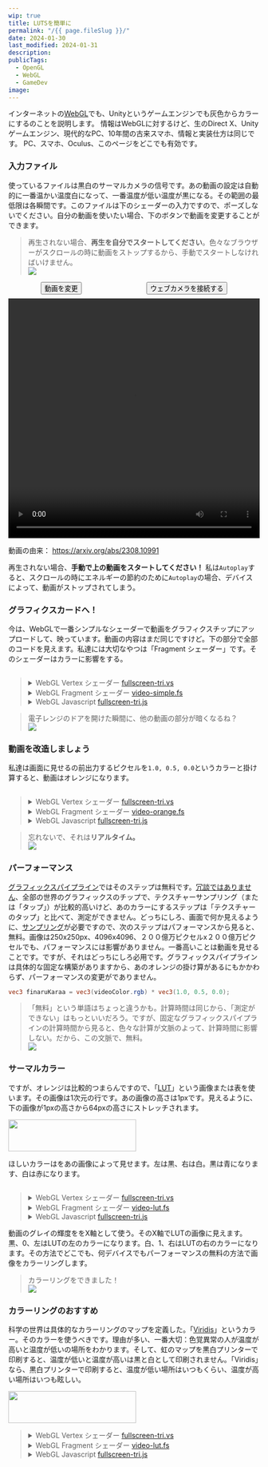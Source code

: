 ```yaml
---
wip: true
title: LUTSを簡単に
permalink: "/{{ page.fileSlug }}/"
date: 2024-01-30
last_modified: 2024-01-31
description:
publicTags:
  - OpenGL
  - WebGL
  - GameDev
image:
---
```

インターネットの[WebGL](https://ja.wikipedia.org/wiki/WebGL)でも、Unityというゲームエンジンでも灰色からカラーにするのことを説明します。
情報はWebGLに対するけど、生のDirect X、Unityゲームエンジン、現代的なPC、10年間の古来スマホ、情報と実装仕方は同じです。
PC、スマホ、Oculus、このページをどこでも有効です。

### 入力ファイル
使っているファイルは黒白のサーマルカメラの信号です。あの動画の設定は自動的に一番温かい温度白になって、一番温度が低い温度が黒になる。その範囲の最低限は各瞬間です。このファイルは下のシェーダーの入力ですので、ポーズしないでください。自分の動画を使いたい場合、下のボタンで動画を変更することができます。

<blockquote class="reaction"><div class="reaction_text">再生されない場合、<b>再生を自分でスタートしてください</b>。色々なブラウザーがスクロールの時に動画をストップするから、手動でスタートしなければいけません。</div><img class="kiwi" src="/assets/kiwis/teach.svg"></blockquote>

<input type="file" id="fileInput" accept="video/*" style="display: none;" onchange="changeVideo(this)">

<div style="width: 100%; display: flex; justify-content: space-around; padding-bottom: 8px"><button onclick="document.getElementById('fileInput').click();">動画を変更</button><button onclick="startWebcam();">ウェブカメラを接続する</button></div>

<div style="width: 100%; display: flex; justify-content: center"><video width="680" height="480" style="width: unset; max-width: 100%" controls loop id="videoPlayer"><source src="bwvid.mp4" type="video/mp4"></video></div>

動画の由来： https://arxiv.org/abs/2308.10991

再生されない場合、**手動で上の動画をスタートしてください！** 私は`Autoplay`すると、スクロールの時にエネルギーの節約のために`Autoplay`の場合、デバイスによって、動画がストップされてしまう。

<script>
	const videoPlayer = document.getElementById('videoPlayer');
	videoPlayer.setAttribute("playsinline", true);
	videoPlayer.setAttribute("muted", true);
	videoPlayer.setAttribute("loop", true);

    function changeVideo(input) {
        var file = input.files[0];
        var url = URL.createObjectURL(file);
        var videoPlayer = document.getElementById('videoPlayer');
        videoPlayer.src = url;
        videoPlayer.play();
    }

	function startWebcam() {
        var videoPlayer = document.getElementById('videoPlayer');
		videoPlayer.setAttribute("autoplay", true);
        if (navigator.mediaDevices.getUserMedia) {
            navigator.mediaDevices.getUserMedia({ audio: false, video: true })
                .then(function(stream) {
                    videoPlayer.srcObject = stream;
                    videoPlayer.play();
					videoPlayer.onloadedmetadata = function(e) {
            			videoPlayer.play()
        			}
                })
                .catch(function(error) {
                    alert(error);
                });
        } else {
            alert('Your browser does not support accessing the webcam.');
        }
    }
</script>

### グラフィクスカードへ！
今は、WebGLで一番シンプルなシェーダーで動画をグラフィクスチップにアップロードして、映っています。動画の内容はまだ同じですけど。下の部分で全部のコードを見えます。私達には大切なやつは「Fragment シェーダー」です。そのシェーダーはカラーに影響をする。

<script src="fullscreen-tri.js"></script>
<script  id="vertex_2" type="x-shader/x-vertex">{% rawFile "posts/WebGL-LUTS-made-simple/fullscreen-tri.vs" %}</script>
<script  id="fragment_2" type="x-shader/x-fragment">{% rawFile "posts/WebGL-LUTS-made-simple/video-simple.fs" %}</script>

<div style="width: 100%; display: flex; justify-content: center"><canvas width="680" height="480" style="width: unset; max-width: 100%" id="canvas_2"></canvas></div>

<script>setupTri("canvas_2", "vertex_2", "fragment_2", null);</script>
<blockquote>
<details><summary>WebGL Vertex シェーダー <a href="fullscreen-tri.vs">fullscreen-tri.vs</a></summary>

```glsl
{% rawFile "posts/WebGL-LUTS-made-simple/fullscreen-tri.vs" %}
```

</details>
<details>	
<summary>WebGL Fragment シェーダー <a href="video-simple.fs">video-simple.fs</a></summary>

```glsl
{% rawFile "posts/WebGL-LUTS-made-simple/video-simple.fs" %}
```

</details>
<details>	
<summary>WebGL Javascript <a href="fullscreen-tri.js">fullscreen-tri.js</a></summary>

```javascript
{% rawFile "posts/WebGL-LUTS-made-simple/fullscreen-tri.js" %}
```

</details>
</blockquote>

<blockquote class="reaction"><div class="reaction_text">電子レンジのドアを開けた瞬間に、他の動画の部分が暗くなるね？</div><img class="kiwi" src="/assets/kiwis/detective.svg"></blockquote>

### 動画を改造しましょう
私達は画面に見せるの前出力するピクセルを`1.0, 0.5, 0.0`というカラーと掛け算すると、動画はオレンジになります。

<script src="fullscreen-tri.js"></script>
<script  id="vertex_3" type="x-shader/x-vertex">{% rawFile "posts/WebGL-LUTS-made-simple/fullscreen-tri.vs" %}</script>
<script  id="fragment_3" type="x-shader/x-fragment">{% rawFile "posts/WebGL-LUTS-made-simple/video-orange.fs" %}</script>

<div style="width: 100%; display: flex; justify-content: center"><canvas width="680" height="480" style="width: unset; max-width: 100%" id="canvas_3"></canvas></div>

<script>setupTri("canvas_3", "vertex_3", "fragment_3", null);</script>
<blockquote>
<details><summary>WebGL Vertex シェーダー <a href="fullscreen-tri.vs">fullscreen-tri.vs</a></summary>

```glsl
{% rawFile "posts/WebGL-LUTS-made-simple/fullscreen-tri.vs" %}
```

</details>
<details>	
<summary>WebGL Fragment シェーダー <a href="video-orange.fs">video-orange.fs</a></summary>

```glsl
{% rawFile "posts/WebGL-LUTS-made-simple/video-orange.fs" %}
```

</details>
<details>	
<summary>WebGL Javascript <a href="fullscreen-tri.js">fullscreen-tri.js</a></summary>

```javascript
{% rawFile "posts/WebGL-LUTS-made-simple/fullscreen-tri.js" %}
```

</details>
</blockquote>

<blockquote class="reaction"><div class="reaction_text">忘れないで、それは<b>リアルタイム。</b></div><img class="kiwi" src="/assets/kiwis/happy.svg"></blockquote>

### パーフォーマンス
[グラフィックスパイプライン](https://ja.wikipedia.org/wiki/%E3%82%B0%E3%83%A9%E3%83%95%E3%82%A3%E3%83%83%E3%82%AF%E3%82%B9%E3%83%91%E3%82%A4%E3%83%97%E3%83%A9%E3%82%A4%E3%83%B3)ではそのステップは無料です。[冗談ではありません](https://www.youtube.com/watch?v=NFMmSOWPj_k&t=60s)、全部の世界のグラフィックスのチップで、テクスチャーサンプリング（または「タップ」）が比較的高いけど、あのカラーにするステップは「テクスチャーのタップ」と比べて、測定ができません。どっちにしろ、画面で何か見えるように、[サンプリング](https://docs.unity3d.com/ja/2018.4/Manual/SL-SamplerStates.html)が必要ですので、次のステップはパフォーマンスから見ると、無料。画像は250x250px、4096x4096、２００億万ピクセルx２００億万ピクセルでも、パフォーマンスには影響がありません。一番高いことは動画を見せることです。ですが、それはどっちにしろ必用です。グラフィックスパイプラインは具体的な固定な構築がありますから、あのオレンジの掛け算があるにもかかわらず、パーフォーマンスの変更がでありません。

```glsl
vec3 finaruKaraa = vec3(videoColor.rgb) * vec3(1.0, 0.5, 0.0);
```

<blockquote class="reaction"><div class="reaction_text">「無料」という単語はちょっと違うかも。計算時間は同じから、「測定ができない」はもっといいだろう。ですが、固定なグラフィックスパイプラインの計算時間から見ると、色々な計算が文脈のよって、計算時間に影響しない。だから、この文脈で、無料。</div><img class="kiwi" src="/assets/kiwis/think.svg"></blockquote>

<!-- 
#### Valve Software's genius in optimizing
<audio controls><source src="Tristan-Reidford.mp3" type="audio/mpeg"></audio>
> **Tristan Reidford:** Usually each model in the game has its own unique texture maps painted specifically for that model, which give the object its surface colors and detail. To have a convincing variety of cars using this method would have required as many textures as varieties of car, plus multiple duplicates of the textures in different colors, which would have been far out of our allotted texture memory budget. So we had to find a more efficient way to bring about that same result. For example, the texture on this car is shared with 3 different car models distributed throughout the environment. In addition to this one color texture, there is also a 'mask' texture that allows each instance of the car's painted surfaces to be tinted a different color, without having to author a separate texture. So for the cost of two textures you can get four different car models in an unlimited variety of colors.
 -->
### サーマルカラー
ですが、オレンジは比較的つまらんですので、「[LUT](https://ja.wikipedia.org/wiki/%E3%83%AB%E3%83%83%E3%82%AF%E3%82%A2%E3%83%83%E3%83%97%E3%83%86%E3%83%BC%E3%83%96%E3%83%AB)」という画像または表を使います。その画像は1次元の行です。あの画像の高さは1pxです。見えるように、下の画像が1pxの高さから64pxの高さにストレッチされます。

<img src="infernoLut.png" id="lut" style="width: 256px; height: 64px;">

ほしいカラーはをあの画像によって見せます。左は黒、右は白。黒は青になります、白は赤になります。

<script src="fullscreen-tri.js"></script>
<script  id="vertex_4" type="x-shader/x-vertex">{% rawFile "posts/WebGL-LUTS-made-simple/fullscreen-tri.vs" %}</script>
<script  id="fragment_4" type="x-shader/x-fragment">{% rawFile "posts/WebGL-LUTS-made-simple/video-lut.fs" %}</script>

<div style="width: 100%; display: flex; justify-content: center"><canvas width="680" height="480" style="width: unset; max-width: 100%" id="canvas_4"></canvas></div>

<script>setupTri("canvas_4", "vertex_4", "fragment_4", "lut");</script>
<blockquote>
<details><summary>WebGL Vertex シェーダー <a href="fullscreen-tri.vs">fullscreen-tri.vs</a></summary>

```glsl
{% rawFile "posts/WebGL-LUTS-made-simple/fullscreen-tri.vs" %}
```

</details>
<details>	
<summary>WebGL Fragment シェーダー <a href="video-lut.fs">video-lut.fs</a></summary>

```glsl
{% rawFile "posts/WebGL-LUTS-made-simple/video-lut.fs" %}
```

</details>
<details>	
<summary>WebGL Javascript <a href="fullscreen-tri.js">fullscreen-tri.js</a></summary>

```javascript
{% rawFile "posts/WebGL-LUTS-made-simple/fullscreen-tri.js" %}
```

</details>
</blockquote>

動画のグレイの輝度ををX軸として使う。そのX軸でLUTの画像に見えます。黒、0、左はLUTの左のカラーになります。白、1、右はLUTの右のカラーになります。その方法でどこでも、何デバイスでもパーフォーマンスの無料の方法で画像をカラーリングします。

<blockquote class="reaction"><div class="reaction_text">カラーリングをできました！</div><img class="kiwi" src="/assets/kiwis/party.svg"></blockquote>

### カラーリングのおすすめ
科学の世界は具体的なカラーリングのマップを定義した。「[Viridis](https://cran.r-project.org/web/packages/viridis/vignettes/intro-to-viridis.html)」というカラー。そのカラーを使うべきです。理由が多い、一番大切：色覚異常の人が温度が高いと温度が低いの場所をわかります。そして、虹のマップを黒白プリンターで印刷すると、温度が低いと温度が高いは黒と白として印刷されません。「Viridis」なら、黒白プリンターで印刷すると、温度が低い場所はいつもくらい、温度が高い場所はいつも眩しい。

<img src="viridis.png" id="viridis" style="width: 256px; height: 64px;">

<script src="fullscreen-tri.js"></script>
<script  id="vertex_5" type="x-shader/x-vertex">{% rawFile "posts/WebGL-LUTS-made-simple/fullscreen-tri.vs" %}</script>
<script  id="fragment_5" type="x-shader/x-fragment">{% rawFile "posts/WebGL-LUTS-made-simple/video-lut.fs" %}</script>

<div style="width: 100%; display: flex; justify-content: center"><canvas width="680" height="480" style="width: unset; max-width: 100%" id="canvas_5"></canvas></div>

<script>setupTri("canvas_5", "vertex_5", "fragment_5", "viridis");</script>
<blockquote>
<details><summary>WebGL Vertex シェーダー <a href="fullscreen-tri.vs">fullscreen-tri.vs</a></summary>

```glsl
{% rawFile "posts/WebGL-LUTS-made-simple/fullscreen-tri.vs" %}
```

</details>
<details>	
<summary>WebGL Fragment シェーダー <a href="video-lut.fs">video-lut.fs</a></summary>

```glsl
{% rawFile "posts/WebGL-LUTS-made-simple/video-lut.fs" %}
```

</details>
<details>	
<summary>WebGL Javascript <a href="fullscreen-tri.js">fullscreen-tri.js</a></summary>

```javascript
{% rawFile "posts/WebGL-LUTS-made-simple/fullscreen-tri.js" %}
```

</details>
</blockquote>